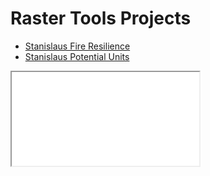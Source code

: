 # Raster Tools Projects
- [Stanislaus Fire Resilience](./Pages/fireresilience.html)
- [Stanislaus Potential Units](./Pages/potential_units.html)

<iframe src=./Pages/fireresilience.html title="Fire Resilience"></iframe>